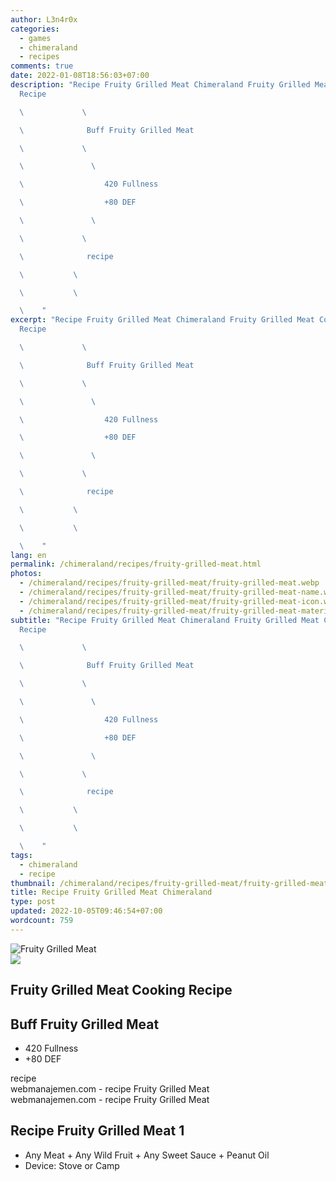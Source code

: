 ```yaml
---
author: L3n4r0x
categories:
  - games
  - chimeraland
  - recipes
comments: true
date: 2022-01-08T18:56:03+07:00
description: "Recipe Fruity Grilled Meat Chimeraland Fruity Grilled Meat Cooking
  Recipe

  \             \ 

  \              Buff Fruity Grilled Meat

  \             \ 

  \               \ 

  \                  420 Fullness

  \                  +80 DEF

  \               \ 

  \             \ 

  \              recipe

  \           \ 

  \           \ 

  \    "
excerpt: "Recipe Fruity Grilled Meat Chimeraland Fruity Grilled Meat Cooking
  Recipe

  \             \ 

  \              Buff Fruity Grilled Meat

  \             \ 

  \               \ 

  \                  420 Fullness

  \                  +80 DEF

  \               \ 

  \             \ 

  \              recipe

  \           \ 

  \           \ 

  \    "
lang: en
permalink: /chimeraland/recipes/fruity-grilled-meat.html
photos:
  - /chimeraland/recipes/fruity-grilled-meat/fruity-grilled-meat.webp
  - /chimeraland/recipes/fruity-grilled-meat/fruity-grilled-meat-name.webp
  - /chimeraland/recipes/fruity-grilled-meat/fruity-grilled-meat-icon.webp
  - /chimeraland/recipes/fruity-grilled-meat/fruity-grilled-meat-material.webp
subtitle: "Recipe Fruity Grilled Meat Chimeraland Fruity Grilled Meat Cooking
  Recipe

  \             \ 

  \              Buff Fruity Grilled Meat

  \             \ 

  \               \ 

  \                  420 Fullness

  \                  +80 DEF

  \               \ 

  \             \ 

  \              recipe

  \           \ 

  \           \ 

  \    "
tags:
  - chimeraland
  - recipe
thumbnail: /chimeraland/recipes/fruity-grilled-meat/fruity-grilled-meat.webp
title: Recipe Fruity Grilled Meat Chimeraland
type: post
updated: 2022-10-05T09:46:54+07:00
wordcount: 759
---
```


<link
  rel="stylesheet"
  href="https://rawcdn.githack.com/dimaslanjaka/Web-Manajemen/870a349/css/bootstrap-5-3-0-alpha3-wrapper.css"
/>
<section id="bootstrap-wrapper">
  <div data-bs-theme="dark">
    <div class="card mb-2">
      <div class="card-body">
        <div class="row g-0">
          <div class="col-sm-4 position-relative mb-2">
            <img
              src="https://www.webmanajemen.com/chimeraland/recipes/fruity-grilled-meat/fruity-grilled-meat-material.webp"
              class="card-img fit-cover w-100 h-100"
              alt="Fruity Grilled Meat"
              data-fancybox="true"
            />
          </div>
          <div class="col-sm-8 mb-2">
            <div class="card-body">
              <div class="d-flex flex-row align-items-center mb-3">
                <img
                  class="d-inline-block me-2"
                  src="https://www.webmanajemen.com/chimeraland/recipes/fruity-grilled-meat/fruity-grilled-meat-icon.webp"
                  width="auto"
                  height="auto"
                  style="vertical-align: middle"
                />
                <h2 class="fs-5">Fruity Grilled Meat Cooking Recipe</h2>
              </div>
              <h2 class="card-title fs-5">Buff Fruity Grilled Meat</h2>
              <div class="card-text">
                <ul>
                  <li>420 Fullness</li>
                  <li>+80 DEF</li>
                </ul>
              </div>
              <span class="badge rounded-pill">recipe</span>
            </div>
            <div class="card-footer text-end text-muted mt-auto">
              webmanajemen.com - recipe Fruity Grilled Meat
            </div>
          </div>
        </div>
      </div>
      <div class="card-footer text-end text-muted">
        webmanajemen.com - recipe Fruity Grilled Meat
      </div>
    </div>
    <div class="row mb-2">
      <div class="col-12 col-lg-6 recipe-item mb-2">
        <div class="card">
          <div class="card-body">
            <h2 class="card-title fs-5">Recipe Fruity Grilled Meat 1</h2>
            <div class="card-text">
              <ul>
                <li>
                  Any Meat<span> + </span>Any Wild Fruit<span> + </span>Any
                  Sweet Sauce<span> + </span>Peanut Oil
                </li>
                <li>Device: Stove or Camp</li>
              </ul>
            </div>
          </div>
        </div>
      </div>
    </div>
  </div>
</section>